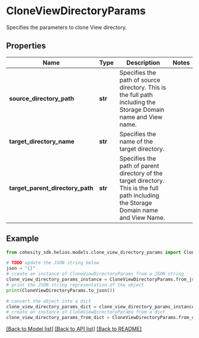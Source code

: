 # CloneViewDirectoryParams

Specifies the parameters to clone View directory.

## Properties

Name | Type | Description | Notes
------------ | ------------- | ------------- | -------------
**source_directory_path** | **str** | Specifies the path of source directory. This is the full path including the Storage Domain name and View name. | 
**target_directory_name** | **str** | Specifies the name of the target directory. | 
**target_parent_directory_path** | **str** | Specifies the path of parent directory of the target directory. This is the full path including the Storage Domain name and View Name. | 

## Example

```python
from cohesity_sdk.helios.models.clone_view_directory_params import CloneViewDirectoryParams

# TODO update the JSON string below
json = "{}"
# create an instance of CloneViewDirectoryParams from a JSON string
clone_view_directory_params_instance = CloneViewDirectoryParams.from_json(json)
# print the JSON string representation of the object
print(CloneViewDirectoryParams.to_json())

# convert the object into a dict
clone_view_directory_params_dict = clone_view_directory_params_instance.to_dict()
# create an instance of CloneViewDirectoryParams from a dict
clone_view_directory_params_from_dict = CloneViewDirectoryParams.from_dict(clone_view_directory_params_dict)
```
[[Back to Model list]](../README.md#documentation-for-models) [[Back to API list]](../README.md#documentation-for-api-endpoints) [[Back to README]](../README.md)


